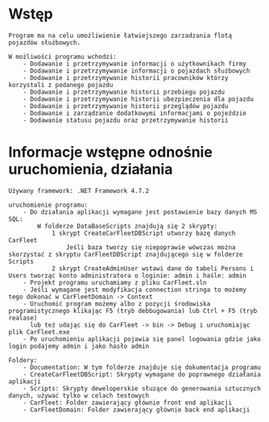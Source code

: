 # Wstęp
    Program ma na celu umożliwienie łatwiejszego zarzadzania flotą pojazdów służbowych.

    W możliwości programu wchodzi:
        - Dodawanie i przetrzymywanie informacji o użytkownikach firmy
        - Dodawanie i przetrzymywanie informacji o pojazdach służbowych
        - Dodawanie i przetrzymywanie historii pracowników którzy korzystali z podanego pojazdu
        - Dodawanie i przetrzymywanie historii przebiegu pojazdu
        - Dodawanie i przetrzymywanie historii ubezpieczenia dla pojazdu
        - Dodawanie i przetrzymywanie historii przeglądów pojazdu
        - Dodawanie i zarządzanie dodatkowymi informacjami o pojeździe 
        - Dodawanie statusu pojazdu oraz przetrzymywanie historii
        
# Informacje wstępne odnośnie uruchomienia, działania

    Używany framework: .NET Framework 4.7.2

    uruchomienie programu:
        - Do działania aplikacji wymagane jest postawienie bazy danych MS SQL:
            W folderze DataBaseScripts znajdują się 2 skrypty:
                1 skrypt CreateCarFleetDBScript utworzy bazę danych CarFleet
                    Jeśli baza tworzy się niepoprawie wówczas można skorzystać z skryptu CarFleetDBScript znajdującego się w folderze Scripts
                2 skrypt CreateAdminUser wstawi dane do tabeli Persons i Users tworząc konto administratora o loginie: admin i haśle: admin
        - Projekt programu uruchamiamy z pliku CarFleet.sln
        - Jeśli wymagane jest modyfikacja connection stringa to możemy tego dokonać w CarFleetDomain -> Context 
        - Uruchomić program możemy albo z pozycji środowiska programistycznego klikając F5 (tryb debbugowania) lub Ctrl + F5 (tryb realase)
          lub też udając się do CarFleet -> bin -> Debug i uruchomiając plik CarFleet.exe
        - Po uruchomieniu aplikacji pojawia się panel logowania gdzie jako login podajemy admin i jako hasło admin
        
    Foldery:
        - Documentation: W tym folderze znajduje się dokumentacja programu
        - CreateCarFleetDBScript: Skrypty wymagane do poprawnego działania aplikacji
        - Scripts: Skrypty deweloperskie słuzące do generowania sztucznych danych, używać tylko w celach testowych
        - CarFleet: Folder zawierający głównie front end aplikacji
        - CarFleetDomain: Folder zawierający głównie back end aplikacji
